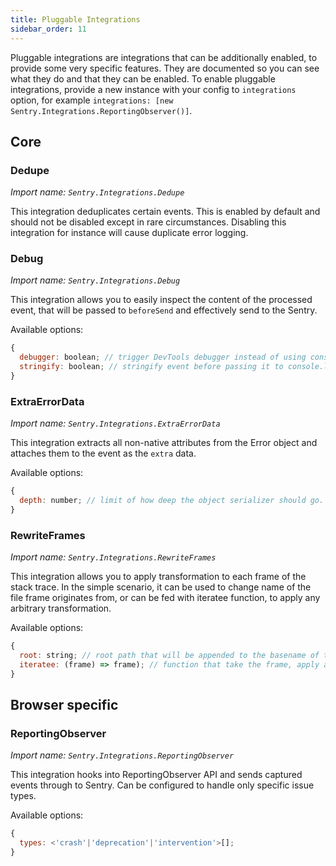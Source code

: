 ```yaml
---
title: Pluggable Integrations
sidebar_order: 11
---
```


Pluggable integrations are integrations that can be additionally enabled,
to provide some very specific features. They are documented so you can see
what they do and that they can be enabled.
To enable pluggable integrations, provide a new instance with your config
to `integrations` option, for example `integrations: [new Sentry.Integrations.ReportingObserver()]`.


## Core

### Dedupe

_Import name: `Sentry.Integrations.Dedupe`_

This integration deduplicates certain events. This is enabled by default and should not
be disabled except in rare circumstances. Disabling this integration for instance will
cause duplicate error logging.

### Debug

_Import name: `Sentry.Integrations.Debug`_

This integration allows you to easily inspect the content of the processed event,
that will be passed to `beforeSend` and effectively send to the Sentry.

Available options:

```js
{
  debugger: boolean; // trigger DevTools debugger instead of using console.log
  stringify: boolean; // stringify event before passing it to console.log
}
```

### ExtraErrorData

_Import name: `Sentry.Integrations.ExtraErrorData`_

This integration extracts all non-native attributes from the Error object and attaches
them to the event as the `extra` data.

Available options:

```js
{
  depth: number; // limit of how deep the object serializer should go. Anything deeper then limit will be replaced with standard Node.js REPL notation of [Object], [Array], [Function] or primitive value. Defaults to 3.
}
```

### RewriteFrames

_Import name: `Sentry.Integrations.RewriteFrames`_

This integration allows you to apply transformation to each frame of the stack trace.
In the simple scenario, it can be used to change name of the file frame originates from,
or can be fed with iteratee function, to apply any arbitrary transformation.

Available options:

```js
{
  root: string; // root path that will be appended to the basename of the current frame's url
  iteratee: (frame) => frame); // function that take the frame, apply any transformation on it and returns it back
}
```

## Browser specific

### ReportingObserver

_Import name: `Sentry.Integrations.ReportingObserver`_

This integration hooks into ReportingObserver API and sends captured events through to Sentry.
Can be configured to handle only specific issue types.

Available options:

```js
{
  types: <'crash'|'deprecation'|'intervention'>[];
}
```